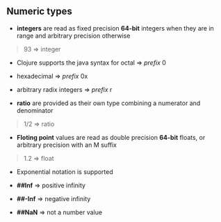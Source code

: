 ## Numeric types 
- **integers** are read as fixed precision **64-bit** integers when they are in range and arbitrary precision otherwise
> 93        => integer

- Clojure supports the java syntax for octal => *prefix* 0
- hexadecimal => *prefix* 0x
- arbitrary radix integers => *prefix* r

- **ratio** are provided as their own type combining a numerator and denominator 
> 1/2       => ratio
- **Floting point** values are read as double precision **64-bit** floats, or arbitrary precision with an M suffix
> 1.2       => float

- Exponential notation is supported 

- **##Inf** => positive infinity 
- **##-Inf** => negative infinity 
- **##NaN** => not a number value
